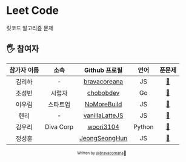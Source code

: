 # Leet Code
릿코드 알고리즘 문제

## 🖐 참여자

| 참가자 이름 |   소속    |                  Github 프로필                  | 언어 |             푼문제              |
| :---------: | :-------: | :---------------------------------------------: |:-----: |:--------------------------------: |
|   김리하    |     -     | [bravacoreana](https://github.com/bravacoreana) | JS| [:link:](bravacoreana/README.md)  |
|   조성빈    | 시럽자  |    [chobobdev](https://github.com/chobobdev)    | Go | [:link:](chobobdev/README.md)    |
|   이우림    | 스타트업  |  [NoMoreBuild](https://github.com/NoMoreBuild)  | JS | [:link:](nomorebuild/README.md)   |
|    헨리   |     -     |  [vanillaLatteJS](https://github.com/devgony)   | JS |[:link:](vanillaLatteJS/README.md) |
|   김우리    | Diva Corp |   [woori3104](https://github.com/woori3104)   | Python | [:link:](woori3104/README.md)   |
|   정성훈 | |[JeongSeongHun](https://github.com/JeongSeongHun054) | JS |[:link:](JeongSeongHun/README.md)|
<div align="center">

<sub><sup>Written by <a href="https://github.com/bravacoreana">@bravacoreana</a></sup></sub><small>🍔</small>

</div>